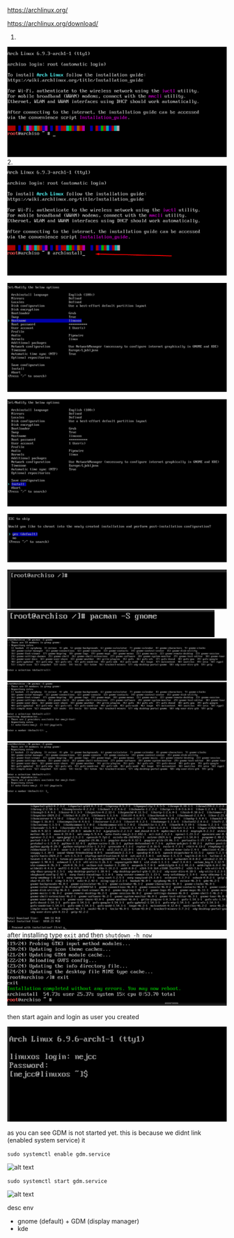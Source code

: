 
https://archlinux.org/

https://archlinux.org/download/

1. 
![alt text](media/1.png "Title")
2. 
![alt text](media/2.png "Title")

![alt text](media/3.png "Title")

![alt text](media/4.png "Title")

![alt text](media/5.png "Title")

![alt text](media/6.png "Title")
![alt text](media/7.png "Title")
![alt text](media/8.png "Title")
![alt text](media/9.png "Title")
![alt text](media/10.png "Title")
![alt text](media/11.png "Title")
 after installing type ```exit```
 and then ```shutdown -h now```
 ![alt text](media/12.png "Title")

then start again and login as user you created

 ![alt text](media/13.png "Title")

 as you can see GDM is not started yet. this is because we didnt link (enabled system service) it

```sudo systemctl enable gdm.service```

 ![alt text](media/14.png "Title")

 ```sudo systemctl start gdm.service```

  ![alt text](media/15.png "Title")

desc env

- gnome (default) + GDM (display manager)
- kde